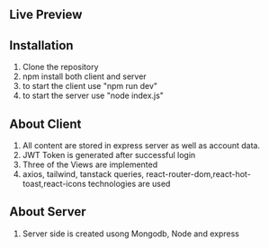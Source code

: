 ## Live Preview

## Installation

1. Clone the repository
2. npm install both client and server
3. to start the client use "npm run dev"
4. to start the server use "node index.js"

## About Client

1. All content are stored in express server as well as account data.
2. JWT Token is generated after successful login
3. Three of the Views are implemented
4. axios, tailwind, tanstack queries, react-router-dom,react-hot-toast,react-icons technologies are used

## About Server

1. Server side is created usong Mongodb, Node and express
